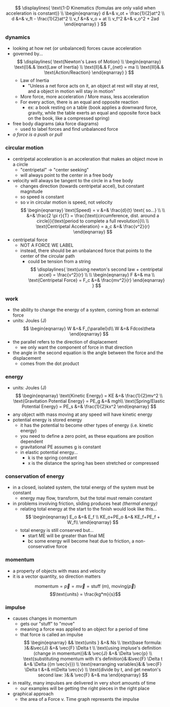 $$
\displaylines{
\text{1-D Kinematics (fomulas are only valid when acceleration is constant)} \\
\begin{eqnarray}
d &=& v_ot + \frac{1}{2}at^2 \\
d &=& v_ft - \frac{1}{2}at^2 \\
v_f &=& v_o + at \\
v_f^2 &=& v_o^2 + 2ad
\end{eqnarray}
}
$$
### dynamics
* looking at how net (or unbalanced) forces cause acceleration
* governed by...
$$
\displaylines{
\text{Newton's Laws of Motion} \\
\begin{eqnarray}
\text{I}&.& \text{Law of Inertia} \\
\text{II}&.& F_{net} = ma \\
\text{III}&.& \text{Action/Reaction}
\end{eqnarray}
}
$$
	* Law of Inertia
		* "Unless a net force acts on it, an object at rest will stay at rest, and a object in motion will stay in motion"
	* More force, more acceleration / More mass, less acceleration
	* For every action, there is an equal and opposite reaction
		* ex: a book resting on a table (book applies a downward force, gravity, while the table exerts an equal and opposite force back on the book, like a compressed spring)
* free body diagrams (aka force diagrams)
	* used to label forces and find unbalanced force
* *a force is a push or pull*
### circular motion
* centripetal acceleration is an acceleration that makes an object move in a circle
	* "centripetal" -> "center seeking"
	* will always point to the center in a free body
* velocity will always be tangent to the circle in a free body
	* changes direction (towards centripetal accel), but constant magnitude
	* so speed is constant
	* so v in circular motion is speed, not velocity
$$
\begin{eqnarray}
\text{Speed} = v &=& \frac{d}{t} \text{ so...} \\ \\
&=& \frac{2 \pi r}{T}  = \frac{\text{circumference, dist. around a circle}}{\text{period to complete a full revolution}}\\ \\
\text{Centripetal Acceleration} = a_c &=& \frac{v^2}{r}
\end{eqnarray}
$$
* centripetal force
	* NOT A FORCE WE LABEL
	* instead, there should be an unbalanced force that points to the center of the circular path
		* could be tension from a string
$$
\displaylines{
\text{using newton's second law + centripetal accel} = \frac{v^2}{r}  \\ \\
\begin{eqnarray}
F &=& ma \\
\text{Centripetal Force} = F_c &=& \frac{mv^2}{r}
\end{eqnarray}
}
$$
### work
* the ability to change the energy of a system, coming from an external force
* units: Joules (J)
$$
\begin{eqnarray}
W &=& F_{\parallel}d\\
W &=& Fdcos\theta
\end{eqnarray}
$$
* the parallel refers to the direction of displacement
	* we only want the component of force in that direction
* the angle in the second equation is the angle between the force and the displacement
	* comes from the dot product
### energy
* units: Joules (J)
$$
\begin{eqnarray}
\text{Kinetic Energy} = KE &=& \frac{1}{2}mv^2 \\
\text{Gravitation Potential Energy} = PE_g &=& mgh\\
\text{Spring/Elastic Potential Energy} = PE_s &=& \frac{1}{2}kx^2
\end{eqnarray}
$$
* any object with mass moving at any speed will have kinetic energy
* potential energy is stored energy
	* it has the potential to become other types of energy (i.e. kinetic energy)
	* you need to define a zero point, as these equations are position dependent
	* gravitational PE assumes g is constant
	* in elastic potential energy...
		* k is the spring constant
		* x is the distance the spring has been stretched or compressed
### conservation of energy
* in a closed, isolated system, the total energy of the system must be constant
	* energy may flow, transform, but the total must remain constant
* in problems involving friction, sliding produces heat *(thermal energy)*
	* relating total energy at the start to the finish would look like this...
$$
\begin{eqnarray}
E_o &=& E_f \\
KE_o+PE_o &=& KE_f+PE_f + W_f\\
\end{eqnarray}
$$
	* total energy is still conserved but...
		* start ME will be greater than final ME
		* bc some energy will become heat due to friction, a non-conservative force
### momentum
* a property of objects with mass and velocity
* it is a vector quantity, so direction matters

$$\text{momentum} = \vec{p} = m\vec{v} = \text{stuff (m), moving(}\vec{p})$$
$$\text{units} = \frac{kg*m}{s}$$
### impulse
* causes changes in momentum
	* gets our "stuff" to "move"
	* meaning a force was applied to an object for a period of time
	* that force is called an impulse
$$
\begin{eqnarray}
&& \text{units } &=& Ns \\
\text{base formula: }&:&\vec{J} &=& \vec{F} \Delta t \\
\text{using impluse's definition (change in momentum)}&:& \vec{J} &=& \Delta \vec{p} \\
\text{substituting momentum with it's definition}&:&\vec{F} \Delta t &=& \Delta ({m \vec{v}}) \\
\text{rearranging variables}&:& \vec{F} \Delta t &=& m\Delta \vec{v}  \\
\text{divide by t, and get newton's second law: }&:& \vec{F} &=& ma
\end{eqnarray}
$$
* in reality, many impulses are delivered in very short amounts of time
	* our examples will be getting the right pieces in the right place
* graphical approach
	* the area of a Force v. Time graph represents the impulse